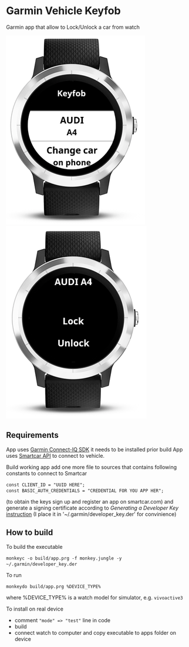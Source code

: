 # Garmin Vehicle Keyfob
Garmin app that allow to Lock/Unlock a car from watch


![Main screen](docs/keyfob_main_screen.png?raw=true)
![Lock screen](docs/keyfob_lock_screen.png?raw=true)

## Requirements
App uses [Garmin Connect-IQ SDK](https://developer.garmin.com/connect-iq/overview/) it needs to be installed prior build
App uses [Smartcar API](https://smartcar.com/docs/api) to connect to vehicle.

Build working app add one more file to sources that contains following constants to connect to Smartcar
```
const CLIENT_ID = "UUID HERE";
const BASIC_AUTH_CREDENTIALS = "CREDENTIAL FOR YOU APP HER";
```
(to obtain the keys sign up and register an app on smartcar.com)
and generate a signing certificate according to _Generating a Developer Key_ [instruction](https://developer.garmin.com/connect-iq/programmers-guide/getting-started) (I place it in '~/.garmin/developer_key.der' for convinience)

## How to build
To build the executable
```
monkeyc -o build/app.prg -f monkey.jungle -y ~/.garmin/developer_key.der
```

To run
```
monkeydo build/app.prg %DEVICE_TYPE%
```
where %DEVICE_TYPE% is a watch model for simulator, e.g. `vivoactive3`

To install on real device
- comment `"mode" => "test"` line in code
- build
- connect watch to computer and copy executable to apps folder on device
